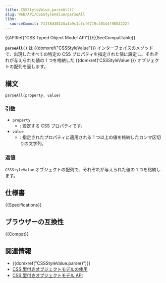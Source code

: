 ```yaml
---
title: CSSStyleValue.parseAll()
slug: Web/API/CSSStyleValue/parseAll
l10n:
  sourceCommit: 711f8d381b5a1b9c1cfcf6719c401d4f9853222f
---
```


{{APIRef("CSS Typed Object Model API")}}{{SeeCompatTable}}

**`parseAll()`** は {{domxref("CSSStyleValue")}} インターフェイスのメソッドで、出現したすべての特定の CSS プロパティを指定された値に設定し、それぞれが与えられた値の 1 つを格納した {{domxref('CSSStyleValue')}} オブジェクトの配列を返します。

## 構文

```js-nolint
parseAll(property, value)
```

### 引数

- `property`
  - : 設定する CSS プロパティです。
- `value`
  - : 指定されたプロパティに適用される 1 つ以上の値を格納したカンマ区切りの文字列。

### 返値

`CSSStyleValue` オブジェクトの配列で、それぞれが与えられた値の 1 つを格納します。

## 仕様書

{{Specifications}}

## ブラウザーの互換性

{{Compat}}

## 関連情報

- {{domxref("CSSStyleValue.parse()")}}
- [CSS 型付きオブジェクトモデルの使用](/ja/docs/Web/API/CSS_Typed_OM_API/Guide)
- [CSS 型付きオブジェクトモデル API](/ja/docs/Web/API/CSS_Typed_OM_API)
